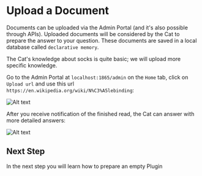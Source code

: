 # Upload a Document

Documents can be uploaded via the Admin Portal (and it's also possible through APIs). Uploaded documents will be considered by the Cat to prepare the answer to your question.
These documents are saved in a local database called `declarative memory`.

The Cat's knowledge about socks is quite basic; we will upload more specific knowledge.

Go to the Admin Portal at `localhost:1865/admin` on the `Home` tab, click on `Upload url` and use this url `https://en.wikipedia.org/wiki/N%C3%A5lebinding`:

![Alt text](../assets/img/quickstart/upload-url.png)

After you receive notification of the finished read, the Cat can answer with more detailed answers:

![Alt text](../assets/img/quickstart/cat-answers.png)

## Next Step
In the next step you will learn how to prepare an empty Plugin